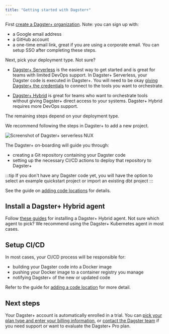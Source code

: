 ```yaml
---
title: "Getting started with Dagster+"
---
```


First [create a Dagster+ organization](https://dagster.plus/signup). Note: you can sign up with:
- a Google email address
- a GitHub account
- a one-time email link, great if you are using a corporate email. You can setup SSO after completing these steps.

Next, pick your deployment type. Not sure?

- [Dagster+ Serverless](/dagster-plus/deployment/deployment-types/serverless) is the easiest way to get started and is great for teams with limited DevOps support. In Dagster+ Serverless, your Dagster code is executed in Dagster+. You will need to be okay [giving Dagster+ the credentials](/dagster-plus/deployment/management/environment-variables) to connect to the tools you want to orchestrate.

- [Dagster+ Hybrid](/dagster-plus/deployment/deployment-types/hybrid) is great for teams who want to orchestrate tools without giving Dagster+ direct access to your systems. Dagster+ Hybrid requires more DevOps support.

The remaining steps depend on your deployment type.

<Tabs>
<TabItem value="serverless" label="Dagster+ Serverless">

We recommend following the steps in Dagster+ to add a new project.

![Screenshot of Dagster+ serverless NUX](/img/placeholder.svg)

The Dagster+ on-boarding will guide you through:
- creating a Git repository containing your Dagster code
- setting up the necessary CI/CD actions to deploy that repository to Dagster+

:::tip
If you don't have any Dagster code yet, you will have the option to select an example quickstart project or import an existing dbt project
:::

See the guide on [adding code locations](/dagster-plus/features/code-locations) for details.
</TabItem>

<TabItem value="hybrid" label="Dagster+ Hybrid">

## Install a Dagster+ Hybrid agent

Follow [these guides](/dagster-plus/deployment/deployment-types/hybrid) for installing a Dagster+ Hybrid agent. Not sure which agent to pick? We recommend using the Dagster+ Kubernetes agent in most cases.


## Setup CI/CD

In most cases, your CI/CD process will be responsible for:
- building your Dagster code into a Docker image
- pushing your Docker image to a container registry you manage
- notifying Dagster+ of the new or updated code

Refer to the guide for [adding a code location](/dagster-plus/features/code-locations) for more detail.

</TabItem>
</Tabs>


## Next steps

Your Dagster+ account is automatically enrolled in a trial. You can [pick your plan type and enter your billing information](/dagster-plus/deployment/management/settings/dagster-plus-settings), or [contact the Dagster team](https://dagster.io/contact) if you need support or want to evaluate the Dagster+ Pro plan.
